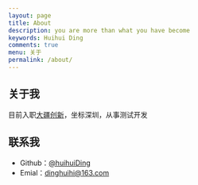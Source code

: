 ```yaml
---
layout: page
title: About
description: you are more than what you have become
keywords: Huihui Ding
comments: true
menu: 关于
permalink: /about/
---
```


## 关于我

目前入职[大疆创新](https://www.dji.com/cn)，坐标深圳，从事测试开发

## 联系我

- Github：[@huihuiDing](https://github.com/huihuiDing)
- Emial：[dinghuihi@163.com](dinghuihi@163.com)